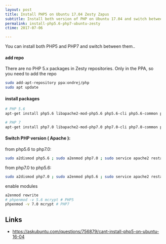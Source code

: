 ```yaml
---
layout: post
title: Install PHP5 on Ubuntu 17.04 Zesty Zapus
subtitle: Install both version of PHP on Ubuntu 17.04 and switch between the two
permalink: install-php5.6-php7-ubuntu-zesty
ctime: 2017-07-06

---
```


You can install both PHP5 and PHP7 and switch between them..

#### add repo

There are no PHP 5.x packages in Zesty repositories. Only in the PPA, so you need to add the repo

```bash
sudo add-apt-repository ppa:ondrej/php
sudo apt update
```

#### install packages

```bash
# PHP 5.6
apt-get install php5.6 libapache2-mod-php5.6 php5.6-cli php5.6-common php5.6-curl php5.6-dev php5.6-gd php5.6-intl php5.6-mcrypt php5.6-mysql  php5.6-recode php5.6-xsl php5.6-pspell php5.6-ps php5.6-imagick php-pear -y

# PHP 7
apt-get install php7.0 libapache2-mod-php7.0 php7.0-cli php7.0-common php7.0-curl php7.0-dev php7.0-gd php7.0-intl php7.0-mcrypt php7.0-mysql php7.0-pspell php7.0-recode php7.0-xsl php-imagick php-pear -y
```

#### Switch PHP version ( Apache ):

from php5.6 to php7.0:

```bash
sudo a2dismod php5.6 ; sudo a2enmod php7.0 ; sudo service apache2 restart
```
from php7.0 to php5.6:

```bash
sudo a2dismod php7.0 ; sudo a2enmod php5.6 ; sudo service apache2 restart
```

enable modules

```bash
a2enmod rewrite
# phpenmod -v 5.6 mcrypt # PHP5
phpenmod -v 7.0 mcrypt # PHP7
```


Links
---

- https://askubuntu.com/questions/756879/cant-install-php5-on-ubuntu-16-04